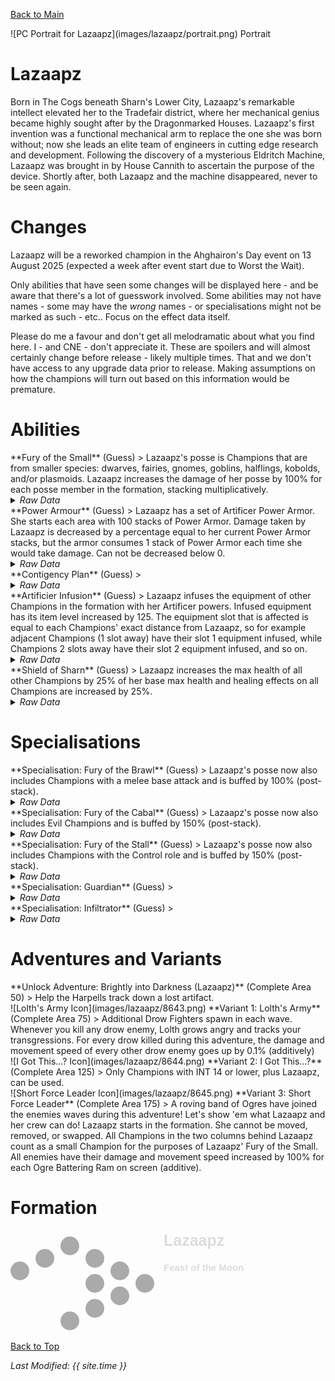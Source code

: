 [Back to Main](index.md)

<span class="championPortraitsRow">
    <span class="championPortraitsColumn">
        <span class="championPortraitsImage">
            ![PC Portrait for Lazaapz](images/lazaapz/portrait.png)
        </span>
        <span>
        Portrait
        </span>
    </span>
</span>

# Lazaapz

Born in The Cogs beneath Sharn's Lower City, Lazaapz's remarkable intellect elevated her to the Tradefair district, where her mechanical genius became highly sought after by the Dragonmarked Houses. Lazaapz's first invention was a functional mechanical arm to replace the one she was born without; now she leads an elite team of engineers in cutting edge research and development. Following the discovery of a mysterious Eldritch Machine, Lazaapz was brought in by House Cannith to ascertain the purpose of the device. Shortly after, both Lazaapz and the machine disappeared, never to be seen again.

# Changes

Lazaapz will be a reworked champion in the Ahghairon's Day event on 13 August 2025 (expected a week after event start due to Worst the Wait).

Only abilities that have seen some changes will be displayed here - and be aware that there's a lot of guesswork involved. Some abilities may not have names - some may have the *wrong* names - or specialisations might not be marked as such - etc.. Focus on the effect data itself.

Please do me a favour and don't get all melodramatic about what you find here. I - and CNE - don't appreciate it. These are spoilers and will almost certainly change before release - likely multiple times. That and we don't have access to any upgrade data prior to release. Making assumptions on how the champions will turn out based on this information would be premature.

# Abilities

<div markdown="1" class="abilityBorder"><div markdown="1" class="abilityBorderInner">
**Fury of the Small** (Guess)
> Lazaapz's posse is Champions that are from smaller species: dwarves, fairies, gnomes, goblins, halflings, kobolds, and/or plasmoids. Lazaapz increases the damage of her posse by 100% for each posse member in the formation, stacking multiplicatively.
<details><summary><em>Raw Data</em></summary>
<p>
<pre>
{
    "id": 2394,
    "flavour_text": "",
    "description": {
        "desc": "Lazaapz's posse is Champions that are from smaller species: dwarves, fairies, gnomes, goblins, halflings, kobolds, and/or plasmoids. Lazaapz increases the damage of her posse by $amount% for each posse member in the formation, stacking multiplicatively."
    },
    "effect_keys": [
        {
            "effect_string": "pre_stack,100",
            "off_when_benched": true,
            "retarget_when_any_hero_slot_changed": true,
            "retarget_when_hero_tags_changed": true,
            "retarget_when_upgrade_purchased_ids": [
                17484,
                17485,
                17486
            ]
        },
        {
            "effect_string": "hero_dps_multiplier_mult,0",
            "off_when_benched": true,
            "amount_expr": "upgrade_amount(17479,0)",
            "targets": [
                "all"
            ],
            "filter_targets": [
                {
                    "type": "hero_expr",
                    "hero_expr": "HasTag(`dwarf`) || HasTag(`gnome`) || HasTag(`goblin`) || HasTag(`halfling`) || HasTag(`kobold`) || HasTag(`plasmoid`) || HasTag(`fairy`) || (GetUpgradeUnlocked(17484) && HasAttackDamageType(`melee`)) || (GetUpgradeUnlocked(17485) && HasTag(`evil`)) || (GetUpgradeUnlocked(17486) && HasTag(`control`))"
                }
            ],
            "formation_arrows_for_effected_only": true,
            "amount_func": "mult",
            "stack_func": "per_hero_attribute",
            "per_hero_expr": "HasTag(`dwarf`) || HasTag(`gnome`) || HasTag(`goblin`) || HasTag(`halfling`) || HasTag(`kobold`) || HasTag(`plasmoid`) || HasTag(`fairy`) || (GetUpgradeUnlocked(17484) && HasAttackDamageType(`melee`)) || (GetUpgradeUnlocked(17485) && HasTag(`evil`)) || (GetUpgradeUnlocked(17486) && HasTag(`control`))",
            "amount_updated_listeners": [
                "slot_changed",
                "hero_tags_changed",
                "upgrade_unlocked"
            ],
            "show_bonus": true,
            "use_computed_amount_for_description": true
        }
    ],
    "requirements": "",
    "graphic_id": 8654,
    "large_graphic_id": 8649,
    "properties": {
        "is_formation_ability": true,
        "owner_use_outgoing_description": true,
        "indexed_effect_properties": true,
        "per_effect_index_bonuses": true,
        "default_bonus_index": 1
    }
}
</pre>
</p>
</details>
</div></div>

<div markdown="1" class="abilityBorder"><div markdown="1" class="abilityBorderInner">
**Power Armour** (Guess)
> Lazaapz has a set of Artificer Power Armor. She starts each area with 100 stacks of Power Armor. Damage taken by Lazaapz is decreased by a percentage equal to her current Power Armor stacks, but the armor consumes 1 stack of Power Armor each time she would take damage. Can not be decreased below 0.
<details><summary><em>Raw Data</em></summary>
<p>
<pre>
{
    "id": 2395,
    "flavour_text": "",
    "description": {
        "desc": "Lazaapz has a set of Artificer Power Armor. She starts each area with $amount stacks of Power Armor. Damage taken by Lazaapz is decreased by a percentage equal to her current Power Armor stacks, but the armor consumes 1 stack of Power Armor each time she would take damage. Can not be decreased below 0."
    },
    "effect_keys": [
        {
            "effect_string": "max_power_armour_stacks,100"
        },
        {
            "effect_string": "damage_reduction,1",
            "manual_stacking": true
        },
        {
            "effect_string": "lazaapz_power_armour_v2"
        }
    ],
    "requirements": "",
    "graphic_id": 8656,
    "large_graphic_id": 8650,
    "properties": {
        "is_formation_ability": true,
        "owner_use_outgoing_description": true,
        "formation_circle_icon": false,
        "retain_on_slot_changed": true,
        "show_outgoing_desc_when_benched": false,
        "indexed_effect_properties": true,
        "per_effect_index_bonuses": true,
        "default_bonus_index": 0
    }
}
</pre>
</p>
</details>
</div></div>

<div markdown="1" class="abilityBorder"><div markdown="1" class="abilityBorderInner">
**Contigency Plan** (Guess)
> 
<details><summary><em>Raw Data</em></summary>
<p>
<pre>
{
    "id": 2396,
    "flavour_text": "",
    "description": {
        "desc": ""
    },
    "effect_keys": [
        {
            "effect_string": "do_nothing",
            "off_when_benched": true
        }
    ],
    "requirements": "",
    "graphic_id": 27011,
    "large_graphic_id": 27004,
    "properties": {
        "is_formation_ability": true,
        "owner_use_outgoing_description": true,
        "formation_circle_icon": false
    }
}
</pre>
</p>
</details>
</div></div>

<div markdown="1" class="abilityBorder"><div markdown="1" class="abilityBorderInner">
**Artificier Infusion** (Guess)
> Lazaapz infuses the equipment of other Champions in the formation with her Artificer powers. Infused equipment has its item level increased by 125. The equipment slot that is affected is equal to each Champions' exact distance from Lazaapz, so for example adjacent Champions (1 slot away) have their slot 1 equipment infused, while Champions 2 slots away have their slot 2 equipment infused, and so on.
<details><summary><em>Raw Data</em></summary>
<p>
<pre>
{
    "id": 2397,
    "flavour_text": "",
    "description": {
        "desc": "Lazaapz infuses the equipment of other Champions in the formation with her Artificer powers. Infused equipment has its item level increased by $amount. The equipment slot that is affected is equal to each Champions' exact distance from Lazaapz, so for example adjacent Champions (1 slot away) have their slot 1 equipment infused, while Champions 2 slots away have their slot 2 equipment infused, and so on."
    },
    "effect_keys": [
        {
            "effect_string": "add_base_item_levels_to_slot,125",
            "off_when_benched": true,
            "targets": [
                "other"
            ],
            "slot_expr": "distance_from_source",
            "retarget_when_any_hero_slot_changed": true,
            "override_key_desc": "Increases the item level of $target's slot $target_distance_from_source equipment by $amount"
        }
    ],
    "requirements": "",
    "graphic_id": 27010,
    "large_graphic_id": 27003,
    "properties": {
        "is_formation_ability": true,
        "owner_use_outgoing_description": true
    }
}
</pre>
</p>
</details>
</div></div>

<div markdown="1" class="abilityBorder"><div markdown="1" class="abilityBorderInner">
**Shield of Sharn** (Guess)
> Lazaapz increases the max health of all other Champions by 25% of her base max health and healing effects on all Champions are increased by 25%.
<details><summary><em>Raw Data</em></summary>
<p>
<pre>
{
    "id": 2398,
    "flavour_text": "",
    "description": {
        "desc": "Lazaapz increases the max health of all other Champions by $amount% of her base max health and healing effects on all Champions are increased by $amount___2%."
    },
    "effect_keys": [
        {
            "effect_string": "increase_health_by_source_percent,25",
            "off_when_benched": true,
            "targets": [
                "other"
            ]
        },
        {
            "effect_string": "healing_add_mult,25",
            "off_when_benched": true,
            "targets": [
                "all"
            ]
        }
    ],
    "requirements": "",
    "graphic_id": 8657,
    "large_graphic_id": 8653,
    "properties": {
        "is_formation_ability": true,
        "owner_use_outgoing_description": true,
        "indexed_effect_properties": true
    }
}
</pre>
</p>
</details>
</div></div>

# Specialisations

<div markdown="1" class="abilityBorder"><div markdown="1" class="abilityBorderInner">
**Specialisation: Fury of the Brawl** (Guess)
> Lazaapz's posse now also includes Champions with a melee base attack and is buffed by 100% (post-stack).
<details><summary><em>Raw Data</em></summary>
<p>
<pre>
{
    "id": 2399,
    "flavour_text": "",
    "description": {
        "desc": "Lazaapz's posse now also includes Champions with a melee base attack and is buffed by $amount% (post-stack)."
    },
    "effect_keys": [
        {
            "effect_string": "buff_upgrade,100,17479",
            "off_when_benched": true
        }
    ],
    "requirements": "",
    "graphic_id": 0,
    "large_graphic_id": 27018,
    "properties": {
        "is_formation_ability": true,
        "owner_use_outgoing_description": true,
        "formation_circle_icon": false
    }
}
</pre>
</p>
</details>
</div></div>

<div markdown="1" class="abilityBorder"><div markdown="1" class="abilityBorderInner">
**Specialisation: Fury of the Cabal** (Guess)
> Lazaapz's posse now also includes Evil Champions and is buffed by 150% (post-stack).
<details><summary><em>Raw Data</em></summary>
<p>
<pre>
{
    "id": 2400,
    "flavour_text": "",
    "description": {
        "desc": "Lazaapz's posse now also includes Evil Champions and is buffed by $amount% (post-stack)."
    },
    "effect_keys": [
        {
            "effect_string": "buff_upgrade,150,17479",
            "off_when_benched": true
        }
    ],
    "requirements": "",
    "graphic_id": 0,
    "large_graphic_id": 27019,
    "properties": {
        "is_formation_ability": true,
        "owner_use_outgoing_description": true,
        "formation_circle_icon": false
    }
}
</pre>
</p>
</details>
</div></div>

<div markdown="1" class="abilityBorder"><div markdown="1" class="abilityBorderInner">
**Specialisation: Fury of the Stall** (Guess)
> Lazaapz's posse now also includes Champions with the Control role and is buffed by 150% (post-stack).
<details><summary><em>Raw Data</em></summary>
<p>
<pre>
{
    "id": 2401,
    "flavour_text": "",
    "description": {
        "desc": "Lazaapz's posse now also includes Champions with the Control role and is buffed by $amount% (post-stack)."
    },
    "effect_keys": [
        {
            "effect_string": "buff_upgrade,150,17479",
            "off_when_benched": true
        }
    ],
    "requirements": "",
    "graphic_id": 0,
    "large_graphic_id": 27020,
    "properties": {
        "is_formation_ability": true,
        "owner_use_outgoing_description": true,
        "formation_circle_icon": false
    }
}
</pre>
</p>
</details>
</div></div>

<div markdown="1" class="abilityBorder"><div markdown="1" class="abilityBorderInner">
**Specialisation: Guardian** (Guess)
> 
<details><summary><em>Raw Data</em></summary>
<p>
<pre>
{
    "id": 2402,
    "flavour_text": "",
    "description": {
        "desc": ""
    },
    "effect_keys": [
        {
            "effect_string": "do_nothing",
            "off_when_benched": true
        }
    ],
    "requirements": "",
    "graphic_id": 0,
    "large_graphic_id": 27021,
    "properties": {
        "is_formation_ability": true,
        "owner_use_outgoing_description": true,
        "formation_circle_icon": false
    }
}
</pre>
</p>
</details>
</div></div>

<div markdown="1" class="abilityBorder"><div markdown="1" class="abilityBorderInner">
**Specialisation: Infiltrator** (Guess)
> 
<details><summary><em>Raw Data</em></summary>
<p>
<pre>
{
    "id": 2403,
    "flavour_text": "",
    "description": {
        "desc": ""
    },
    "effect_keys": [
        {
            "effect_string": "do_nothing",
            "off_when_benched": true
        }
    ],
    "requirements": "",
    "graphic_id": 0,
    "large_graphic_id": 27022,
    "properties": {
        "is_formation_ability": true,
        "owner_use_outgoing_description": true,
        "formation_circle_icon": false
    }
}
</pre>
</p>
</details>
</div></div>

# Adventures and Variants

<div markdown="1" class="abilityBorder"><div markdown="1" class="abilityBorderInner">
**Unlock Adventure: Brightly into Darkness (Lazaapz)** (Complete Area 50)
> Help the Harpells track down a lost artifact.
</div></div>
<div markdown="1" class="abilityBorder"><div markdown="1" class="abilityBorderInner">
![Lolth's Army Icon](images/lazaapz/8643.png) **Variant 1: Lolth's Army** (Complete Area 75)
> Additional Drow Fighters spawn in each wave. Whenever you kill any drow enemy, Lolth grows angry and tracks your transgressions. For every drow killed during this adventure, the damage and movement speed of every other drow enemy goes up by 0.1% (additively)
</div></div>
<div markdown="1" class="abilityBorder"><div markdown="1" class="abilityBorderInner">
![I Got This...? Icon](images/lazaapz/8644.png) **Variant 2: I Got This...?** (Complete Area 125)
> Only Champions with INT 14 or lower, plus Lazaapz, can be used.
</div></div>
<div markdown="1" class="abilityBorder"><div markdown="1" class="abilityBorderInner">
![Short Force Leader Icon](images/lazaapz/8645.png) **Variant 3: Short Force Leader** (Complete Area 175)
> A roving band of Ogres have joined the enemies waves during this adventure! Let's show 'em what Lazaapz and her crew can do! Lazaapz starts in the formation. She cannot be moved, removed, or swapped. All Champions in the two columns behind Lazaapz count as a small Champion for the purposes of Lazaapz' Fury of the Small. All enemies have their damage and movement speed increased by 100% for each Ogre Battering Ram on screen (additive).
</div></div>

# Formation

<span class="formationBorder">
    <svg xmlns="http://www.w3.org/2000/svg" id="Lazaapz" fill="#aaa" data-formationName="Lazaapz" data-campaignName="Feast of the Moon" width="378" height="160"><circle cx="215" cy="85" r="15"/><circle cx="175" cy="65" r="15"/><circle cx="175" cy="105" r="15"/><circle cx="135" cy="45" r="15"/><circle cx="135" cy="85" r="15"/><circle cx="135" cy="125" r="15"/><circle cx="95" cy="25" r="15"/><circle cx="95" cy="145" r="15"/><circle cx="55" cy="45" r="15"/><circle cx="15" cy="65" r="15"/><text x="245" y="25" fill="#dcdcdc" font-size="25" font-family="Arial" font-weight="bold">Lazaapz</text><text x="245" y="65" fill="#dcdcdc" font-size="15" font-family="Arial" font-weight="bold">Feast of the Moon</text></svg>
</span>

[Back to Top](#top)

*Last Modified: {{ site.time }}*